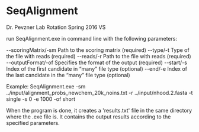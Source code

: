 # SeqAlignment
Dr. Pevzner Lab Rotation Spring 2016 VS

run SeqAlignment.exe in command line with the following parameters: 

--scoringMatrix/-sm     Path to the scoring matrix 						(required)
--type/-t 				Type of the file with reads 				(required)
--reads/-r				Path to the file with reads 				(required)
--outputFormat/-of 			Specifies the format of the output 			(required)
--start/-s				Index of the first candidate in “many” file type	(optional)
--end/-e				Index of the last candidate in the “many” file type 	(optional)

Example:
SeqAlignment.exe -sm ../input/alignment_probs_newchem_20k_noins.txt -r ../input/nhood.2.fasta -t single -s 0 -e 1000 -of short

When the program is done, it creates a 'results.txt' file in the same directory where the .exe file is.
It contains the output results according to the specified parameters.
